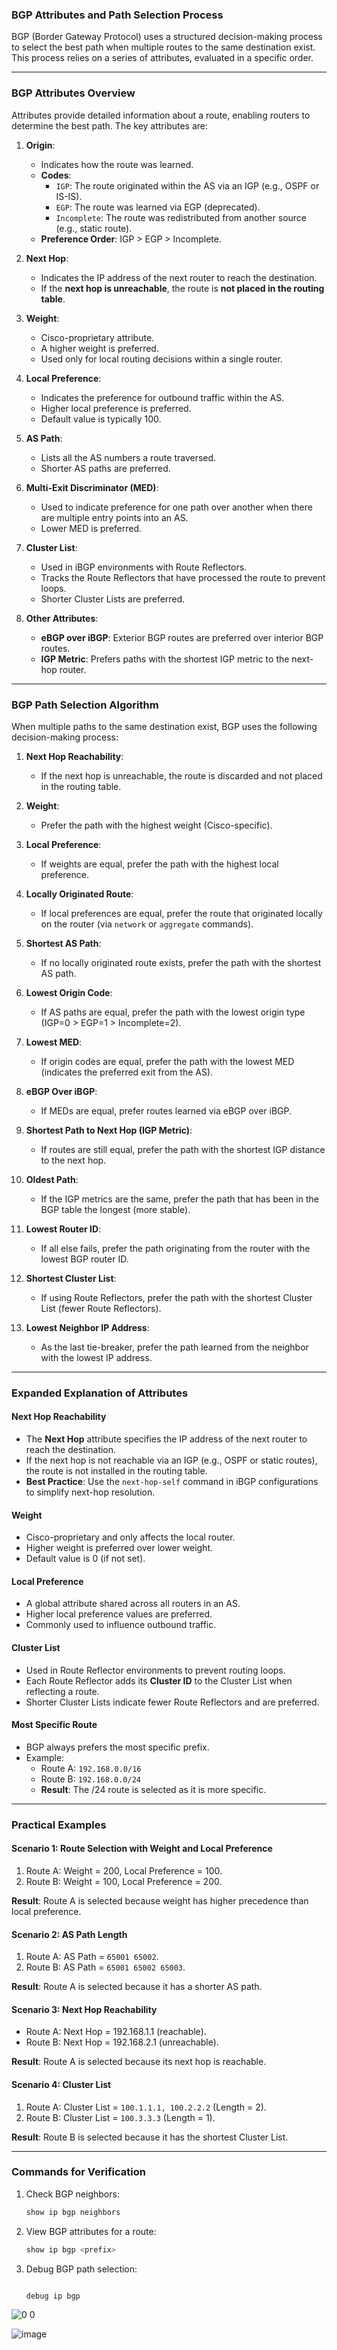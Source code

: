 ### **BGP Attributes and Path Selection Process**

BGP (Border Gateway Protocol) uses a structured decision-making process to select the best path when multiple routes to the same destination exist. This process relies on a series of attributes, evaluated in a specific order.

---

### **BGP Attributes Overview**

Attributes provide detailed information about a route, enabling routers to determine the best path. The key attributes are:

1. **Origin**:
   - Indicates how the route was learned.
   - **Codes**:
     - `IGP`: The route originated within the AS via an IGP (e.g., OSPF or IS-IS).
     - `EGP`: The route was learned via EGP (deprecated).
     - `Incomplete`: The route was redistributed from another source (e.g., static route).
   - **Preference Order**: IGP > EGP > Incomplete.

2. **Next Hop**:
   - Indicates the IP address of the next router to reach the destination.
   - If the **next hop is unreachable**, the route is **not placed in the routing table**.

3. **Weight**:
   - Cisco-proprietary attribute.
   - A higher weight is preferred.
   - Used only for local routing decisions within a single router.

4. **Local Preference**:
   - Indicates the preference for outbound traffic within the AS.
   - Higher local preference is preferred.
   - Default value is typically 100.

5. **AS Path**:
   - Lists all the AS numbers a route traversed.
   - Shorter AS paths are preferred.

6. **Multi-Exit Discriminator (MED)**:
   - Used to indicate preference for one path over another when there are multiple entry points into an AS.
   - Lower MED is preferred.

7. **Cluster List**:
   - Used in iBGP environments with Route Reflectors.
   - Tracks the Route Reflectors that have processed the route to prevent loops.
   - Shorter Cluster Lists are preferred.

8. **Other Attributes**:
   - **eBGP over iBGP**: Exterior BGP routes are preferred over interior BGP routes.
   - **IGP Metric**: Prefers paths with the shortest IGP metric to the next-hop router.

---

### **BGP Path Selection Algorithm**

When multiple paths to the same destination exist, BGP uses the following decision-making process:

1. **Next Hop Reachability**:
   - If the next hop is unreachable, the route is discarded and not placed in the routing table.

2. **Weight**:
   - Prefer the path with the highest weight (Cisco-specific).

3. **Local Preference**:
   - If weights are equal, prefer the path with the highest local preference.

4. **Locally Originated Route**:
   - If local preferences are equal, prefer the route that originated locally on the router (via `network` or `aggregate` commands).

5. **Shortest AS Path**:
   - If no locally originated route exists, prefer the path with the shortest AS path.

6. **Lowest Origin Code**:
   - If AS paths are equal, prefer the path with the lowest origin type (IGP=0 > EGP=1 > Incomplete=2).

7. **Lowest MED**:
   - If origin codes are equal, prefer the path with the lowest MED (indicates the preferred exit from the AS).

8. **eBGP Over iBGP**:
   - If MEDs are equal, prefer routes learned via eBGP over iBGP.

9. **Shortest Path to Next Hop (IGP Metric)**:
   - If routes are still equal, prefer the path with the shortest IGP distance to the next hop.

10. **Oldest Path**:
    - If the IGP metrics are the same, prefer the path that has been in the BGP table the longest (more stable).

11. **Lowest Router ID**:
    - If all else fails, prefer the path originating from the router with the lowest BGP router ID.

12. **Shortest Cluster List**:
    - If using Route Reflectors, prefer the path with the shortest Cluster List (fewer Route Reflectors).

13. **Lowest Neighbor IP Address**:
    - As the last tie-breaker, prefer the path learned from the neighbor with the lowest IP address.

---

### **Expanded Explanation of Attributes**

#### **Next Hop Reachability**
- The **Next Hop** attribute specifies the IP address of the next router to reach the destination.
- If the next hop is not reachable via an IGP (e.g., OSPF or static routes), the route is not installed in the routing table.
- **Best Practice**: Use the `next-hop-self` command in iBGP configurations to simplify next-hop resolution.

#### **Weight**
- Cisco-proprietary and only affects the local router.
- Higher weight is preferred over lower weight.
- Default value is 0 (if not set).

#### **Local Preference**
- A global attribute shared across all routers in an AS.
- Higher local preference values are preferred.
- Commonly used to influence outbound traffic.

#### **Cluster List**
- Used in Route Reflector environments to prevent routing loops.
- Each Route Reflector adds its **Cluster ID** to the Cluster List when reflecting a route.
- Shorter Cluster Lists indicate fewer Route Reflectors and are preferred.

#### **Most Specific Route**
- BGP always prefers the most specific prefix.
- Example:
  - Route A: `192.168.0.0/16`
  - Route B: `192.168.0.0/24`
  - **Result**: The /24 route is selected as it is more specific.

---

### **Practical Examples**

#### **Scenario 1: Route Selection with Weight and Local Preference**
1. Route A: Weight = 200, Local Preference = 100.
2. Route B: Weight = 100, Local Preference = 200.

**Result**: Route A is selected because weight has higher precedence than local preference.

#### **Scenario 2: AS Path Length**
1. Route A: AS Path = `65001 65002`.
2. Route B: AS Path = `65001 65002 65003`.

**Result**: Route A is selected because it has a shorter AS path.

#### **Scenario 3: Next Hop Reachability**
- Route A: Next Hop = 192.168.1.1 (reachable).
- Route B: Next Hop = 192.168.2.1 (unreachable).

**Result**: Route A is selected because its next hop is reachable.

#### **Scenario 4: Cluster List**
1. Route A: Cluster List = `100.1.1.1, 100.2.2.2` (Length = 2).
2. Route B: Cluster List = `100.3.3.3` (Length = 1).

**Result**: Route B is selected because it has the shortest Cluster List.

---

### **Commands for Verification**
1. Check BGP neighbors:
   ```bash
   show ip bgp neighbors
   ```
2. View BGP attributes for a route:
   ```bash
   show ip bgp <prefix>
   ```
3. Debug BGP path selection:
   ```bash

   debug ip bgp
   ```



![0 0](https://github.com/user-attachments/assets/cecc083d-4149-4713-9756-480a3ca0ea82)


![image](https://github.com/user-attachments/assets/5fada295-cad7-43a8-8154-9c23eaad0a87)

